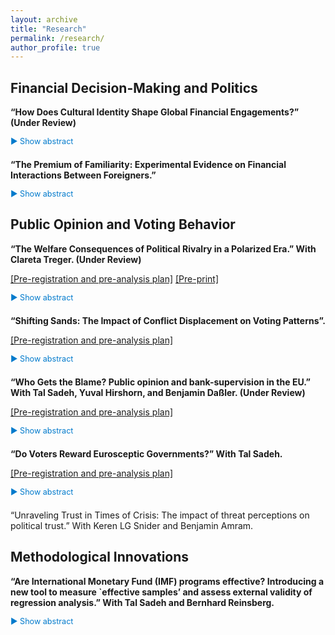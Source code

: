 ```yaml
---
layout: archive
title: "Research"
permalink: /research/
author_profile: true
---
```


<style>
  /* Styles for the new toggle system */
  .project {
    margin-bottom: 1.5em;
  }
  .project-title {
    font-weight: bold;
  }
  .toggle-abstract {
    cursor: pointer;
    color: #007acc;
    font-size: 0.9em;
    text-decoration: none;
  }
  .abstract {
    display: none; /* Ensures abstracts are hidden by default */
    margin-top: 0.5em;
    color: #555;
    font-size: 0.9em;
  }
</style>


Financial Decision-Making and Politics
---
<div class="project">
  <p class="project-title">“How Does Cultural Identity Shape Global Financial Engagements?” (Under Review)</p>
  <a class="toggle-abstract">▶ Show abstract</a>
  <div class="abstract">
    <p>IPE scholars often view financial liberalization as a uniform process, assuming that once a country opens its financial sector, it does so broadly and equally for all foreign partners, both in theory and practice. However, this perspective overlooks a crucial reality: financial openness is far more selective. What drives this selectivity? I argue that cultural identity factors—specifically cultural distance and internal diversity—play a key role in shaping financial relationships between countries. Using country-level panel data, I present empirical evidence showing that cultural distance acts as a barrier to deeper financial integration, while internal cultural diversity is linked to more open financial policies. This research challenges the notion that financial liberalization follows a ‘one-size-fits-all’ model, offering a new perspective on the selective nature of global financial engagement. The findings help explain why some international financial partnerships flourish while others falter, despite formal cooperation. Recognizing this selectivity encourages more realistic expectations about financial openness and promotes the development of cooperation frameworks that better reflect the complexities of global economic relationships.</p>
  </div>
</div>

<div class="project">
  <p class="project-title">“The Premium of Familiarity: Experimental Evidence on Financial Interactions Between Foreigners.”</p>
  <a href="https://osf.io/ep36v" class="toggle-abstract">▶ Show abstract</a>
  <div class="abstract">
    <p>What drives individuals to engage financially with certain foreign entities while avoiding others? This paper examines the role of cultural identity in financial decision-making on a global scale, with cues of cultural similarity or difference triggering cognitive biases toward in-group favoritism. Through a pre-registered behavioral experiment with a nationally representative U.S. sample, I investigate how cultural proximity and diversity affect individuals' willingness to engage financially with foreign entities across varying degrees of perceived ‘out-group’ status—and how these interactions influence preferences regarding foreign economic presence in the local market. Findings reveal that in-group favoritism strongly shapes financial behavior and attitudes, leading to biases that can undermine democratic values, social cohesion, and human capital. By uncovering the roots of cooperation—and barriers to it—this study sheds light on essential dynamics that affect both domestic society and international relations.</p>
  </div>
</div>

Public Opinion and Voting Behavior
---
<div class="project">
  <p class="project-title">“The Welfare Consequences of Political Rivalry in a Polarized Era.” With Clareta Treger. (Under Review)</p>
  <p>
    <a href="https://osf.io/7bgzm/" target="_blank">[Pre-registration and pre-analysis plan]</a>
    <a href="https://osf.io/preprints/osf/upqs8/" target="_blank">[Pre-print]</a>
  </p>
  <a class="toggle-abstract">▶ Show abstract</a>
  <div class="abstract">
    <p>Could political rivalry in a setting of high affective polarization manifest in a willingness to curtail social rights from political opponents? This study explores whether political rivalry in a polarized era biases perceptions of welfare deservingness, typically guided by political ideology and the degree to which welfare recipients are motivated to seek employment. Using the Israeli 2023 judicial reform crisis as a case study, we conducted a pre-registered experiment, manipulating the motivation and implicit political affiliations of hypothetical welfare recipients. We find that while motivated recipients are generally seen as more deserving, political biases significantly distort these evaluations. Out-group recipients are viewed as less deserving than in-group members. Additionally, absent political cues, motivation bears a higher reward for recipients as compared to both in- and out-group motivated recipients. The study reveals the societal risks of escalating political divisions, including the denial of social rights of political out-group members.</p>
  </div>
</div>

<div class="project">
  <p class="project-title">“Shifting Sands: The Impact of Conflict Displacement on Voting Patterns”.</p>
  <p>
    <a href="https://osf.io/7bgzm/" target="_blank">[Pre-registration and pre-analysis plan]</a>
  </p>
  <a class="toggle-abstract">▶ Show abstract</a>
  <div class="abstract">
    <p>Does exposure to conflict displacement amplify support for far-right parties? This study investigates the political impact of October the Seventh, focusing on conflict-induced displacement. Utilizing a pre-registered survey and Regression Discontinuity Design (RDD) analysis, I examine a natural experiment in Israel, where government-ordered evacuations due to military conflicts offer a unique opportunity to assess the causal effects of displacement on political outcomes. By analyzing changes in retrospective and prospective voting, as well as in political ideology, this research provides robust evidence on how security-driven displacement influences support for far-right parties. It addresses gaps in theories of democratic governance and retrospective voting by highlighting the role of security threats and displacement in shaping populist movements. The findings offer valuable insights for policymakers to address the concerns driving support for far-right parties and promote a more stable political discourse.</p>
  </div>
</div>

<div class="project">
  <p class="project-title">“Who Gets the Blame? Public opinion and bank-supervision in the EU.” With Tal Sadeh, Yuval Hirshorn, and Benjamin Daßler. (Under Review)</p>
  <p>
    <a href="https://osf.io/4afq8/" target="_blank">[Pre-registration and pre-analysis plan]</a>
  </p>
  <a class="toggle-abstract">▶ Show abstract</a>
  <div class="abstract">
    <p>The 2010-12 European banking crisis triggered severe recessions, job losses, and austerity measures.
    In response, member states delegated some bank-supervision authority to the European Union (EU).
    We argue that this delegation enables governments to shift blame for bank failures to the EU.
    This blame-shifting strategy shapes public opinion, altering perceptions of who is accountable for
    economic failures. Using a conjoint survey experiment with 1,724 participants in Germany, a least
    likely country for our argument, we find that a hypothetical taxpayer-funded bailout reduces
    support for governing parties by 18 percent on average when national authorities are mainly
    responsible for bank-supervision, but this effect disappears when the EU assumes a dominant role.
    This effect exists across the gender, regional, socio-economic, education, and left-right divides,
    across varying levels of exposure to banks, and regardless of whether people know that the German
    bank regulator (Bafin) is independent from the government. However, the blame avoidance effect is
    especially pronounced in people who are young, live in poor Länder, are university graduates, do
    not trust national institutions, or have pro-EU views. EU-level bank-supervision failure actually
    increases public support for non-government Eurosceptic parties, but is detrimental for left-wing or
    Eurosceptic governments, especially extreme ones. Thus, this study helps explore key patterns of
    public support for governments that delegate policies to the EU, and by implication support for
    delegation itself, across geographical spaces and social groups. This is also a study of the
    implications, in terms of public support for delegation, of IO-related outcomes such as bank-
    supervisions.</p>
  </div>
</div>

<div class="project">
  <p class="project-title">“Do Voters Reward Eurosceptic Governments?” With Tal Sadeh.</p>
  <p>
    <a href="https://osf.io/CB4ZQ/" target="_blank">[Pre-registration and pre-analysis plan]</a>
  </p>
  <a class="toggle-abstract">▶ Show abstract</a>
  <div class="abstract">
    <p>There is ample literature on drivers of electoral success of Eurosceptic parties, but less on the electoral rewards for their performance in office. Eurosceptic parties, typically populist but not necessarily radical right, operate within the European Union (EU)’s highly developed multi-level governance structure, which blunts their agenda more than other international organizations do. We lack a theory about how voters respond to the record of Eurosceptic governments. We argue that when European integration accelerates, support for Eurosceptic government parties falls even if support for Eurosceptic parties outside government increases, and that fiscal allocations from the EU counterintuitively further reduce support for incumbent Eurosceptic parties. We demonstrate our arguments using observational data on all parties and national elections in all of the EU member states from 1979 to 2018 and test our hypotheses with a conjoint survey experimental design.</p>
  </div>
</div>

“Unraveling Trust in Times of Crisis: The impact of threat perceptions on political trust.” With Keren LG Snider and Benjamin Amram.

Methodological Innovations
---
<div class="project">
  <p class="project-title">“Are International Monetary Fund (IMF) programs effective? Introducing a new tool to measure `effective samples’ and assess external validity of regression analysis.” With Tal Sadeh and Bernhard Reinsberg.</p>
  <a class="toggle-abstract">▶ Show abstract</a>
  <div class="abstract">
    <p>According to the literature, the IMF’s track-record in averting financial crises and promoting economic growth is mixed, and evidence suggests that IMF programs may increase poverty and income inequality, and have adverse and even gendered effects on unemployment, labour income and rights. IMF programs are also linked to deteriorating public health, educational outcomes, vaccination rates, child mortality, corruption, government instability and the likelihood of civil war. We replicate results from 508 models in 29 related articles in top journals (all such articles for which we could obtain replication files), and find that many of them effectively base their conclusions on a small set of countries or years, even when their nominal samples are large. To calculate this we develop indicators of the size of effective samples, which tell us if a particular estimate is based on the entire data fed into the regression, or rather on an effectively narrower subset of observations. A small effective sample hinders the ability to generalize the results to the entire nominal sample (low internal validity), and possibly also to a target population (low external validity) especially if the sample is representative of the population. These indicators, which are comparable across models and datasets, can be applied to a range of regression analyses and methods. We use these indicators to also demonstrate how scholars trade-off meticulousness (in both treatment operationalization and in causal identification) against generalizability. Our indicators can help scholars manage and optimize this trade-off (Stata and R packages are provided).</p>
  </div>
</div>

<script>
  document.querySelectorAll('.toggle-abstract').forEach(button => {
    button.addEventListener('click', function () {
      const abstract = this.nextElementSibling;
      const isHidden = abstract.style.display === 'none' || abstract.style.display === '';
      abstract.style.display = isHidden ? 'block' : 'none';
      this.textContent = isHidden ? '▼ Hide abstract' : '▶ Show abstract';
    });
  });
</script>
